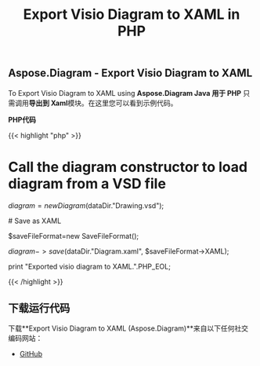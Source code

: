 ﻿---
title: Export Visio Diagram to XAML in PHP
type: docs
weight: 60
url: /zh/java/export-visio-diagram-to-xaml-in-php/
---
## **Aspose.Diagram - Export Visio Diagram to XAML**
To Export Visio Diagram to XAML using **Aspose.Diagram Java 用于 PHP** 只需调用**导出到 Xaml**模块。在这里您可以看到示例代码。

**PHP代码**

{{< highlight "php" >}}

 # Call the diagram constructor to load diagram from a VSD file

$diagram = new Diagram($dataDir."Drawing.vsd");

\# Save as XAML

$saveFileFormat=new SaveFileFormat();

$diagram->save($dataDir."Diagram.xaml", $saveFileFormat->XAML);

print "Exported visio diagram to XAML.".PHP_EOL;

{{< /highlight >}}
## **下载运行代码**
下载**Export Visio Diagram to XAML (Aspose.Diagram)**来自以下任何社交编码网站：

- [GitHub](https://github.com/asposediagram/Aspose.Diagram-for-Java/blob/master/Plugins/Aspose_Diagram_Java_for_PHP/src/aspose/diagram/LoadingSavingandConverting/ExportToXaml.php)
